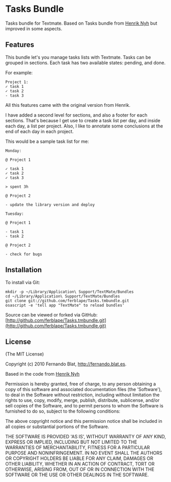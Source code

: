 # Tasks Bundle #

Tasks bundle for Textmate. Based on Tasks bundle from [Henrik Nyh](http://henrik.nyh.se/2007/08/tasks-bundle) but improved in some aspects.

## Features ##

This bundle let's you manage tasks lists with Textmate. Tasks can be grouped in sections. Each task has two available states: pending, and done.

For example:

    Project 1:
    ✓ task 1
    ✓ task 2
    - task 3

All this features came with the original version from Henrik.

I have added a second level for sections, and also a footer for each sections. That's because I get use to create a task list per day, and inside each day, a list per project. Also, I like to annotate some conclusions at the end of each day in each project.

This would be a sample task list for me:

    Monday:

    @ Project 1

    ✓ task 1
    ✓ task 2
    ✓ task 3

    > spent 3h

    @ Project 2

    - update the library version and deploy

    Tuesday:

    @ Project 1

    - task 1
    - task 2

    @ Project 2

    - check for bugs
 

## Installation ##

To install via Git:

    mkdir -p ~/Library/Application\ Support/TextMate/Bundles
    cd ~/Library/Application\ Support/TextMate/Bundles
    git clone git://github.com/ferblape/Tasks.tmbundle.git
    osascript -e 'tell app "TextMate" to reload bundles'

Source can be viewed or forked via GitHub: [http://github.com/ferblape/Tasks.tmbundle.git](http://github.com/ferblape/Tasks.tmbundle.git)

## License ##

(The MIT License)

Copyright (c) 2010 Fernando Blat, http://fernando.blat.es. 

Based in the code from [Henrik Nyh](http://henrik.nyh.se/2007/08/tasks-bundle)

Permission is hereby granted, free of charge, to any person obtaining
a copy of this software and associated documentation files (the
'Software'), to deal in the Software without restriction, including
without limitation the rights to use, copy, modify, merge, publish,
distribute, sublicense, and/or sell copies of the Software, and to
permit persons to whom the Software is furnished to do so, subject to
the following conditions:

The above copyright notice and this permission notice shall be
included in all copies or substantial portions of the Software.

THE SOFTWARE IS PROVIDED 'AS IS', WITHOUT WARRANTY OF ANY KIND,
EXPRESS OR IMPLIED, INCLUDING BUT NOT LIMITED TO THE WARRANTIES OF
MERCHANTABILITY, FITNESS FOR A PARTICULAR PURPOSE AND NONINFRINGEMENT.
IN NO EVENT SHALL THE AUTHORS OR COPYRIGHT HOLDERS BE LIABLE FOR ANY
CLAIM, DAMAGES OR OTHER LIABILITY, WHETHER IN AN ACTION OF CONTRACT,
TORT OR OTHERWISE, ARISING FROM, OUT OF OR IN CONNECTION WITH THE
SOFTWARE OR THE USE OR OTHER DEALINGS IN THE SOFTWARE.